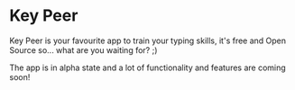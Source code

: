 # Key Peer

Key Peer is your favourite app to train your typing skills, it's free and Open Source so... what are you waiting for? ;)

The app is in alpha state and a lot of functionality and features are coming soon!
